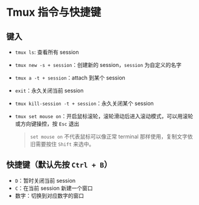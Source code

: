# Tmux 指令与快捷键

## 键入

- `tmux ls`: 查看所有 session
- `tmux new -s + session`：创建新的 session，`session` 为自定义的名字
- `tmux a -t + session`：attach 到某个 session
- `exit`：永久关闭当前 session
- `tmux kill-session -t + session`：永久关闭某个 session
- `tmux set mouse on`：开启鼠标滚轮，滚轮滑动后进入滚动模式，可以用滚轮或方向键操控，按 `Esc` 退出

    > `set mouse on` 不代表鼠标可以像正常 terminal 那样使用，复制文字依旧需要按住 `Shift` 来选中。

## 快捷键（默认先按 `Ctrl + B`）

- `D`：暂时关闭当前 session
- `C`：在当前 session 新建一个窗口
- 数字：切换到对应数字的窗口